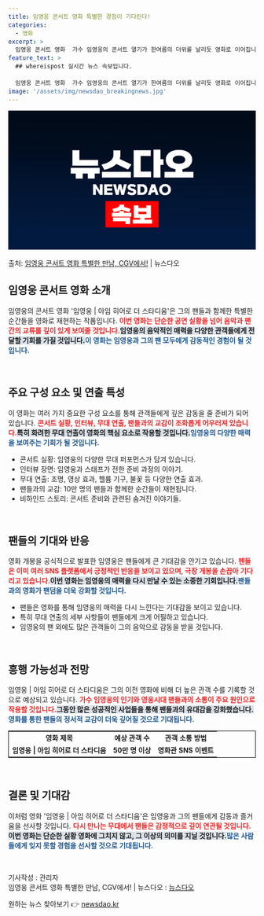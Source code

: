 ```yaml
---
title: 임영웅 콘서트 영화 특별한 경험이 기다린다!
categories:
  - 영화
excerpt: >
  임영웅 콘서트 영화  가수 임영웅의 콘서트 열기가 한여름의 더위를 날리듯 영화로 이어집니다. 임영웅은 25일…
feature_text: >
  ## whereispost 실시간 뉴스 속보입니다.

  임영웅 콘서트 영화  가수 임영웅의 콘서트 열기가 한여름의 더위를 날리듯 영화로 이어집니다. 임영웅은 25일…
image: '/assets/img/newsdao_breakingnews.jpg'
---
```


![뉴스다오 속보](/assets/img/newsdao_breakingnews.jpg)

<p>출처: <a href="https://newsdao.kr/5080" rel="dofollow">임영웅 콘서트 영화 특별한 만남, CGV에서!</a> | 뉴스다오</p>

<h2 data-ke-size="size26">임영웅 콘서트 영화 소개</h2>

<p data-ke-size="size16">임영웅의 콘서트 영화 '임영웅 | 아임 히어로 더 스타디움'은 그의 팬들과 함께한 특별한 순간들을 영화로 재현하는 작품입니다. <b><span style="color: #ee2323;">이번 영화는 단순한 공연 실황을 넘어 음악과 팬 간의 교류를 깊이 있게 보여줄 것입니다.</span></b><b><span style="background-color: #21538527;">임영웅의 음악적인 매력을 다양한 관객들에게 전달할 기회를 가질 것입니다.</span></b><b><span style="color: #1a5490;">이 영화는 임영웅과 그의 팬 모두에게 감동적인 경험이 될 것입니다.</span></b></p>

<p data-ke-size="size16">&nbsp;</p>

<h2 data-ke-size="size26">주요 구성 요소 및 연출 특성</h2>

<p data-ke-size="size16">이 영화는 여러 가지 중요한 구성 요소를 통해 관객들에게 깊은 감동을 줄 준비가 되어 있습니다. <b><span style="color: #ee2323;">콘서트 실황, 인터뷰, 무대 연출, 팬들과의 교감이 조화롭게 어우러져 있습니다.</span></b><b><span style="background-color: #21538527;">특히 화려한 무대 연출이 영화의 핵심 요소로 작용할 것입니다.</span></b><b><span style="color: #1a5490;">임영웅의 다양한 매력을 보여주는 기회가 될 것입니다.</span></b></p>

<ul>
    <li>콘서트 실황: 임영웅의 다양한 무대 퍼포먼스가 담겨 있습니다.</li>
    <li>인터뷰 장면: 임영웅과 스태프가 전한 준비 과정의 이야기.</li>
    <li>무대 연출: 조명, 영상 효과, 헬륨 기구, 불꽃 등 다양한 연출 효과.</li>
    <li>팬들과의 교감: 10만 명의 팬들과 함께한 순간들이 재현됩니다.</li>
    <li>비하인드 스토리: 콘서트 준비와 관련된 숨겨진 이야기들.</li>
</ul>

<p data-ke-size="size16">&nbsp;</p>

<h2 data-ke-size="size26">팬들의 기대와 반응</h2>

<p data-ke-size="size16">영화 개봉을 공식적으로 발표한 임영웅은 팬들에게 큰 기대감을 안기고 있습니다. <b><span style="color: #ee2323;">팬들은 이미 여러 SNS 플랫폼에서 긍정적인 반응을 보이고 있으며, 극장 개봉을 손꼽아 기다리고 있습니다.</span></b><b><span style="background-color: #21538527;">이번 영화는 임영웅의 매력을 다시 만날 수 있는 소중한 기회입니다.</span></b><b><span style="color: #1a5490;">팬들과의 영화가 팬덤을 더욱 강화할 것입니다.</span></b></p>

<ul>
    <li>팬들은 영화를 통해 임영웅의 매력을 다시 느낀다는 기대감을 보이고 있습니다.</li>
    <li>특히 무대 연출의 세부 사항들이 팬들에게 크게 어필하고 있습니다.</li>
    <li>임영웅의 팬 외에도 많은 관객들이 그의 음악으로 감동을 받을 것입니다.</li>
</ul>

<p data-ke-size="size16">&nbsp;</p>

<h2 data-ke-size="size26">흥행 가능성과 전망</h2>

<p data-ke-size="size16">임영웅 | 아임 히어로 더 스타디움은 그의 이전 영화에 비해 더 높은 관객 수를 기록할 것으로 예상되고 있습니다. <b><span style="color: #ee2323;">가수 임영웅의 인기와 영웅시대 팬들과의 소통이 주요 원인으로 작용할 것입니다.</span></b><b><span style="background-color: #21538527;">그동안 많은 성공적인 사업들을 통해 팬들과의 유대감을 강화했습니다.</span></b><b><span style="color: #1a5490;">영화를 통한 팬들의 정서적 교감이 더욱 깊어질 것으로 기대됩니다.</span></b></p>

<table style="width: 100%; border: 1px solid black;">
    <tr>
        <td style="text-align: center; height: 17px;"><b>영화 제목</b></td>
        <td style="text-align: center; height: 17px;"><b>예상 관객 수</b></td>
        <td style="text-align: center; height: 17px;"><b>관객 소통 방법</b></td>
    </tr>
    <tr>
        <td style="text-align: center; height: 17px;"><b>임영웅 | 아임 히어로 더 스타디움</b></td>
        <td style="text-align: center; height: 17px;"><b>50만 명 이상</b></td>
        <td style="text-align: center; height: 17px;"><b>영화관 SNS 이벤트</b></td>
    </tr>
</table>

<p data-ke-size="size16">&nbsp;</p>

<h2 data-ke-size="size26">결론 및 기대감</h2>

<p data-ke-size="size16">이처럼 영화 '임영웅 | 아임 히어로 더 스타디움'은 임영웅과 그의 팬들에게 감동과 즐거움을 선사할 것입니다. <b><span style="color: #ee2323;">다시 만나는 무대에서 팬들은 감정적으로 깊이 연관될 것입니다.</span></b><b><span style="background-color: #21538527;">이번 영화는 단순한 실황 영화에 그치지 않고, 그 이상의 의미를 지닐 것입니다.</span></b><b><span style="color: #1a5490;">많은 사람들에게 잊지 못할 경험을 선사할 것으로 기대됩니다.</span></b></p>

<p data-ke-size="size16">&nbsp;</p>

기사작성 : 관리자  
임영웅 콘서트 영화 특별한 만남, CGV에서! | 뉴스다오  : <a href="https://newsdao.kr/5080">뉴스다오</a> 

원하는 뉴스 찾아보기 👉 <a href="https://newsdao.kr" rel="dofollow">newsdao.kr</a>


